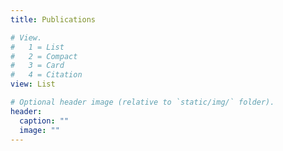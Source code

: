 ```yaml
---
title: Publications

# View.
#   1 = List
#   2 = Compact
#   3 = Card
#   4 = Citation
view: List

# Optional header image (relative to `static/img/` folder).
header:
  caption: ""
  image: ""
---
```

